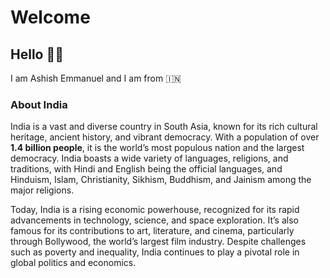 # Welcome

## Hello 👋👋

I am Ashish Emmanuel and I am from 🇮🇳
### About India 

India is a vast and diverse country in South Asia, known for its rich cultural heritage, ancient history, and vibrant democracy. With a population of over **1.4 billion people**, it is the world’s most populous nation and the largest democracy. India boasts a wide variety of languages, religions, and traditions, with Hindi and English being the official languages, and Hinduism, Islam, Christianity, Sikhism, Buddhism, and Jainism among the major religions.

Today, India is a rising economic powerhouse, recognized for its rapid advancements in technology, science, and space exploration. It’s also famous for its contributions to art, literature, and cinema, particularly through Bollywood, the world’s largest film industry. Despite challenges such as poverty and inequality, India continues to play a pivotal role in global politics and economics.
